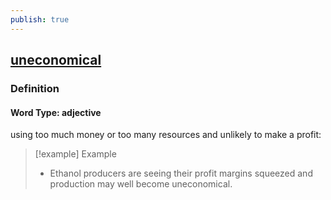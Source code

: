 ```yaml
---
publish: true
---
```


## [uneconomical](https://dictionary.cambridge.org/dictionary/english/uneconomical)

### Definition
#### Word Type: adjective
using too much money or too many resources and unlikely to make a profit:

>[!example] Example
> - Ethanol producers are seeing their profit margins squeezed and production may well become uneconomical.
